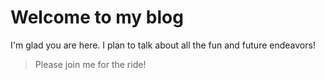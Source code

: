 # Welcome to my blog

I'm glad you are here. I plan to talk about all the fun and future endeavors!
>Please join me for the ride!
